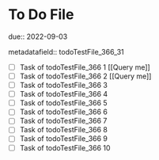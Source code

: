 # To Do File

due:: 2022-09-03

metadatafield:: todoTestFile_366_31

- [ ] Task of todoTestFile_366 1 [[Query me]]
- [ ] Task of todoTestFile_366 2 [[Query me]]
- [ ] Task of todoTestFile_366 3
- [ ] Task of todoTestFile_366 4
- [ ] Task of todoTestFile_366 5
- [ ] Task of todoTestFile_366 6
- [ ] Task of todoTestFile_366 7
- [ ] Task of todoTestFile_366 8
- [ ] Task of todoTestFile_366 9
- [ ] Task of todoTestFile_366 10